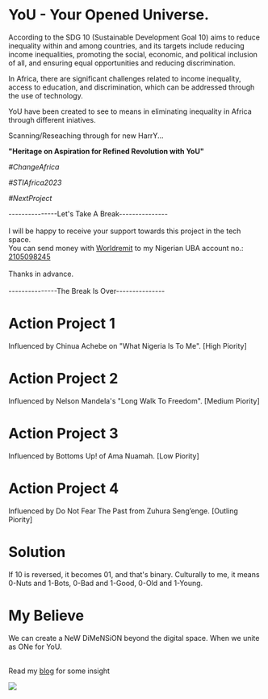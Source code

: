 # YoU - Your Opened Universe. 

According to the SDG 10 (Sustainable Development Goal 10) aims to reduce inequality within and among countries, and its targets include reducing income inequalities, promoting the social, economic, and political inclusion of all, and ensuring equal opportunities and reducing discrimination.

In Africa, there are significant challenges related to income inequality, access to education, and discrimination, which can be addressed through the use of technology.

YoU have been created to see to means in eliminating inequality in Africa through different iniatives.

Scanning/Reseaching through for new HarrY... 

<b>"Heritage on Aspiration for Refined Revolution with YoU"</b>

<i>#ChangeAfrica</i>

<i>#STIAfrica2023</i>

<i>#NextProject</i>

---------------Let's Take A Break---------------
<br/><br/>
I will be happy to receive your support towards this project in the tech space.
<br/>
You can send money with [Worldremit](https://www.worldremit.com) to my Nigerian UBA account no.: [2105098245](https://flutterwave.com/pay/your)
<br/><br/>
Thanks in advance.
<br/><br/>
---------------The Break Is Over---------------

# Action Project 1
Influenced by Chinua Achebe on "What Nigeria Is To Me". [High Piority]

# Action Project 2
Influenced by Nelson Mandela's "Long Walk To Freedom". [Medium Piority]

# Action Project 3
Influenced by Bottoms Up! of Ama Nuamah. [Low Piority]

# Action Project 4
Influenced by Do Not Fear The Past from Zuhura Seng’enge. [Outling Piority]

# Solution
If 10 is reversed, it becomes 01, and that's binary. Culturally to me, it means 0-Nuts and 1-Bots, 0-Bad and 1-Good, 0-Old and 1-Young.

# My Believe
We can create a NeW DiMeNSiON beyond the digital space. When we unite as ONe for YoU.
<br/><br/>

Read my [blog](https://tobiadeoye.com.ng/the-3-spaces-without-1) for some insight

<a href="https://twitter.com/tobisure"><img src="https://img.shields.io/badge/Twitter-1DA1F2?style=for-the-badge&logo=twitter&logoColor=white"></a>



